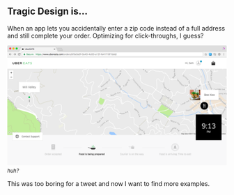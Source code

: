 ## Tragic Design is...

When an app lets you accidentally enter a zip code instead of a full address and still complete your order. Optimizing for click-throughs, I guess?

<div class="w-100 mb2 fr-ns tc">
  <img src="../img/tragic-01.png" alt="it me" /><br/>
  <small><i>huh?</i></small>
</div>

This was too boring for a tweet and now I want to find more examples.
